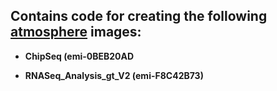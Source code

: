 Contains code for creating the following <a href="https://atmo.iplantcollaborative.org/" title="atmosphere"> atmosphere</a> images:
-----------------------------------------------------------


+ **ChipSeq (emi-0BEB20AD**

+ **RNASeq_Analysis_gt_V2 (emi-F8C42B73)**


